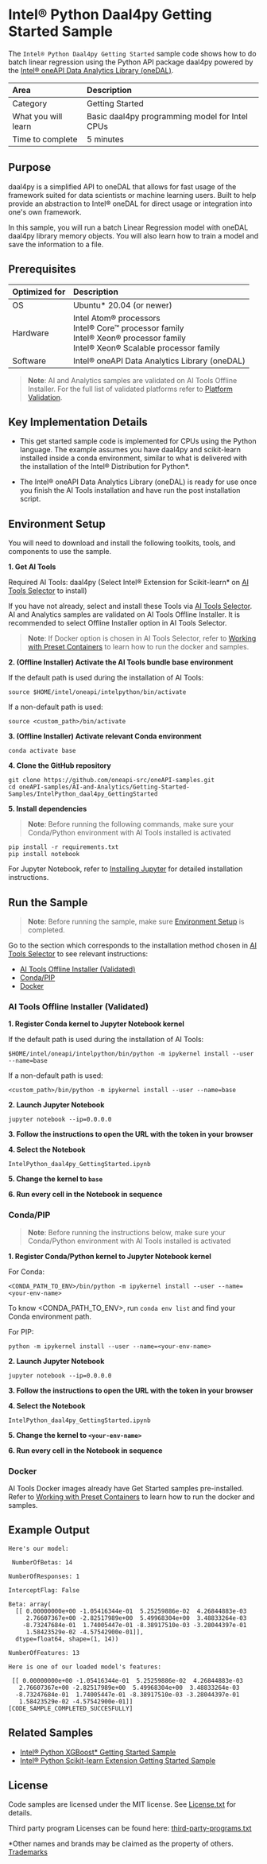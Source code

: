 # Intel® Python Daal4py Getting Started Sample

The `Intel® Python Daal4py Getting Started` sample code shows how to do batch linear regression using the Python API package daal4py powered by the [Intel® oneAPI Data Analytics Library (oneDAL)](https://software.intel.com/content/www/us/en/develop/tools/oneapi/components/onedal.html).

| Area                   | Description
| :---                   | :---
| Category               | Getting Started
| What you will learn    | Basic daal4py programming model for Intel CPUs
| Time to complete       | 5 minutes


## Purpose

daal4py is a simplified API to oneDAL that allows for fast usage of the framework suited for data scientists or machine learning users. Built to help provide an abstraction to Intel® oneDAL for direct usage or integration into one's own framework.

In this sample, you will run a batch Linear Regression model with oneDAL daal4py library memory objects. You will also learn how to train a model and save the information to a file.

## Prerequisites

| Optimized for           | Description
| :---                    | :---
| OS                      | Ubuntu* 20.04 (or newer)
| Hardware                | Intel Atom® processors <br> Intel® Core™ processor family <br> Intel® Xeon® processor family <br> Intel® Xeon® Scalable processor family
| Software                | Intel® oneAPI Data Analytics Library (oneDAL)
> **Note**: AI and Analytics samples are validated on AI Tools Offline Installer. For the full list of validated platforms refer to [Platform Validation](https://github.com/oneapi-src/oneAPI-samples/tree/master?tab=readme-ov-file#platform-validation).

## Key Implementation Details

- This get started sample code is implemented for CPUs using the Python language. The example assumes you have daal4py and scikit-learn installed inside a conda environment, similar to what is delivered with the installation of the Intel® Distribution for Python*.

- The Intel® oneAPI Data Analytics Library (oneDAL) is ready for use once you finish the AI Tools installation and have run the post installation script.

## Environment Setup

You will need to download and install the following toolkits, tools, and components to use the sample.

**1. Get AI Tools**


Required AI Tools: daal4py (Select Intel® Extension for Scikit-learn* on [AI Tools Selector](https://www.intel.com/content/www/us/en/developer/tools/oneapi/ai-tools-selector.html) to install)


If you have not already, select and install these Tools via [AI Tools Selector](https://www.intel.com/content/www/us/en/developer/tools/oneapi/ai-tools-selector.html). AI and Analytics samples are validated on AI Tools Offline Installer. It is recommended to select Offline Installer option in AI Tools Selector.

>**Note**: If Docker option is chosen in AI Tools Selector, refer to [Working with Preset Containers](https://github.com/intel/ai-containers/tree/main/preset) to learn how to run the docker and samples.

**2. (Offline Installer) Activate the AI Tools bundle base environment**

If the default path is used during the installation of AI Tools:
```
source $HOME/intel/oneapi/intelpython/bin/activate
```
If a non-default path is used:
```
source <custom_path>/bin/activate
```
 
**3. (Offline Installer) Activate relevant Conda environment**
<!-- specify relevant conda environment name in Offline Installer for this sample -->
```
conda activate base
``` 

**4. Clone the GitHub repository**
<!-- for oneapi-samples: git clone https://github.com/oneapi-src/oneAPI-samples.git
cd oneAPI-samples/AI-and-Analytics/<samples-folder>/<individual-sample-folder> -->
<!-- for migrated samples - provide git clone command for individual repo and cd to sample dir --> 
``` 
git clone https://github.com/oneapi-src/oneAPI-samples.git
cd oneAPI-samples/AI-and-Analytics/Getting-Started-Samples/IntelPython_daal4py_GettingStarted
```

**5. Install dependencies**
<!-- It is required to have requirement.txt file in sample dir. It should list additional libraries, such as matplotlib, ipykernel etc. -->
>**Note**: Before running the following commands, make sure your Conda/Python environment with AI Tools installed is activated

```
pip install -r requirements.txt
pip install notebook
``` 
For Jupyter Notebook, refer to [Installing Jupyter](https://jupyter.org/install) for detailed installation instructions.

## Run the Sample
>**Note**: Before running the sample, make sure [Environment Setup](https://github.com/oneapi-src/oneAPI-samples/tree/master/AI-and-Analytics/Getting-Started-Samples/INC-Quantization-Sample-for-PyTorch#environment-setup) is completed.

Go to the section which corresponds to the installation method chosen in [AI Tools Selector](https://www.intel.com/content/www/us/en/developer/tools/oneapi/ai-tools-selector.html) to see relevant instructions:
* [AI Tools Offline Installer (Validated)](#ai-tools-offline-installer-validated)
* [Conda/PIP](#condapip) 
* [Docker](#docker)

### AI Tools Offline Installer (Validated)  

**1. Register Conda kernel to Jupyter Notebook kernel**

If the default path is used during the installation of AI Tools:
```
$HOME/intel/oneapi/intelpython/bin/python -m ipykernel install --user --name=base
```
If a non-default path is used:
```
<custom_path>/bin/python -m ipykernel install --user --name=base
```

**2. Launch Jupyter Notebook** 
<!-- add other flags to jupyter notebook command if needed, such as port 8888 or allow-root -->
```
jupyter notebook --ip=0.0.0.0
```
**3. Follow the instructions to open the URL with the token in your browser**

**4. Select the Notebook**
```
IntelPython_daal4py_GettingStarted.ipynb
```
**5. Change the kernel to `base`**
 
**6. Run every cell in the Notebook in sequence**

### Conda/PIP
> **Note**: Before running the instructions below, make sure your Conda/Python environment with AI Tools installed is activated

**1. Register Conda/Python kernel to Jupyter Notebook kernel** 
<!-- keep placeholders in this step, user could use any name for Conda/PIP env -->
For Conda:
```
<CONDA_PATH_TO_ENV>/bin/python -m ipykernel install --user --name=<your-env-name>
```
To know <CONDA_PATH_TO_ENV>, run `conda env list` and find your Conda environment path.

For PIP:
```
python -m ipykernel install --user --name=<your-env-name>
```
**2. Launch Jupyter Notebook**
<!-- add other flags to jupyter notebook command if needed, such as port 8888 or allow-root --> 
```
jupyter notebook --ip=0.0.0.0
```
**3. Follow the instructions to open the URL with the token in your browser**

**4. Select the Notebook**
```
IntelPython_daal4py_GettingStarted.ipynb
```
**5. Change the kernel to `<your-env-name>`**
<!-- leave <your-env-name> as a placeholder as user could choose any name for the env -->

**6. Run every cell in the Notebook in sequence**

### Docker
AI Tools Docker images already have Get Started samples pre-installed. Refer to [Working with Preset Containers](https://github.com/intel/ai-containers/tree/main/preset) to learn how to run the docker and samples.

## Example Output

```
Here's our model:

 NumberOfBetas: 14

NumberOfResponses: 1

InterceptFlag: False

Beta: array(
  [[ 0.00000000e+00 -1.05416344e-01  5.25259886e-02  4.26844883e-03
     2.76607367e+00 -2.82517989e+00  5.49968304e+00  3.48833264e-03
    -8.73247684e-01  1.74005447e-01 -8.38917510e-03 -3.28044397e-01
     1.58423529e-02 -4.57542900e-01]],
  dtype=float64, shape=(1, 14))

NumberOfFeatures: 13

Here is one of our loaded model's features:

 [[ 0.00000000e+00 -1.05416344e-01  5.25259886e-02  4.26844883e-03
   2.76607367e+00 -2.82517989e+00  5.49968304e+00  3.48833264e-03
  -8.73247684e-01  1.74005447e-01 -8.38917510e-03 -3.28044397e-01
   1.58423529e-02 -4.57542900e-01]]
[CODE_SAMPLE_COMPLETED_SUCCESFULLY]
```
## Related Samples

* [Intel® Python XGBoost* Getting Started Sample](https://github.com/oneapi-src/oneAPI-samples/tree/master/AI-and-Analytics/Getting-Started-Samples/IntelPython_XGBoost_GettingStarted)
* [Intel® Python Scikit-learn Extension Getting Started Sample](https://github.com/oneapi-src/oneAPI-samples/tree/master/AI-and-Analytics/Getting-Started-Samples/Intel_Extension_For_SKLearn_GettingStarted#intel-python-scikit-learn-extension-getting-started-sample)

## License

Code samples are licensed under the MIT license. See
[License.txt](https://github.com/oneapi-src/oneAPI-samples/blob/master/License.txt)
for details.

Third party program Licenses can be found here:
[third-party-programs.txt](https://github.com/oneapi-src/oneAPI-samples/blob/master/third-party-programs.txt)

*Other names and brands may be claimed as the property of others. [Trademarks](https://www.intel.com/content/www/us/en/legal/trademarks.html)
